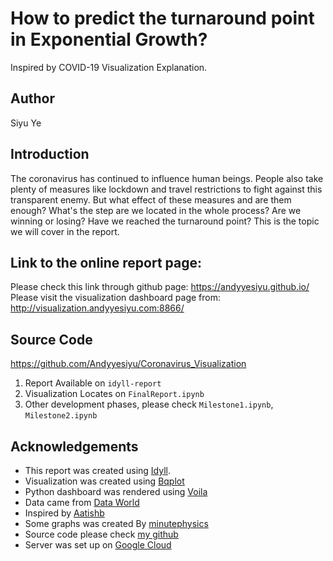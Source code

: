 # How to predict the turnaround point in Exponential Growth? 
Inspired by COVID-19
Visualization Explanation. 

## Author
Siyu Ye

## Introduction
The coronavirus has continued to influence human beings. People also take plenty of measures like lockdown and travel restrictions to fight against this transparent enemy. 
But what effect of these measures and are them enough? What's the step are we located in the whole process? 
Are we winning or losing? Have we reached the turnaround point? 
This is the topic we will cover in the report.

## Link to the online report page:
Please check this link through github page: https://andyyesiyu.github.io/
Please visit the visualization dashboard page from: http://visualization.andyyesiyu.com:8866/

## Source Code
https://github.com/Andyyesiyu/Coronavirus_Visualization
1. Report Available on `idyll-report`
2. Visualization Locates on `FinalReport.ipynb`
3. Other development phases, please check `Milestone1.ipynb`, `Milestone2.ipynb`

## Acknowledgements
* This report was created using [Idyll](https://idyll-lang.org/).
* Visualization was created using [Bqplot](https://github.com/bqplot/bqplot)
* Python dashboard was rendered using [Voila](https://github.com/voila-dashboards/voila)
* Data came from [Data World](https://data.world/markmarkoh/coronavirus-data)
* Inspired by [Aatishb](https://aatishb.com/covidtrends/)
* Some graphs was created By [minutephysics](https://www.youtube.com/watch?v=54XLXg4fYsc)
* Source code please check [my github](https://github.com/Andyyesiyu/Coronavirus_Visualization)
* Server was set up on [Google Cloud](https://cloud.google.com/)